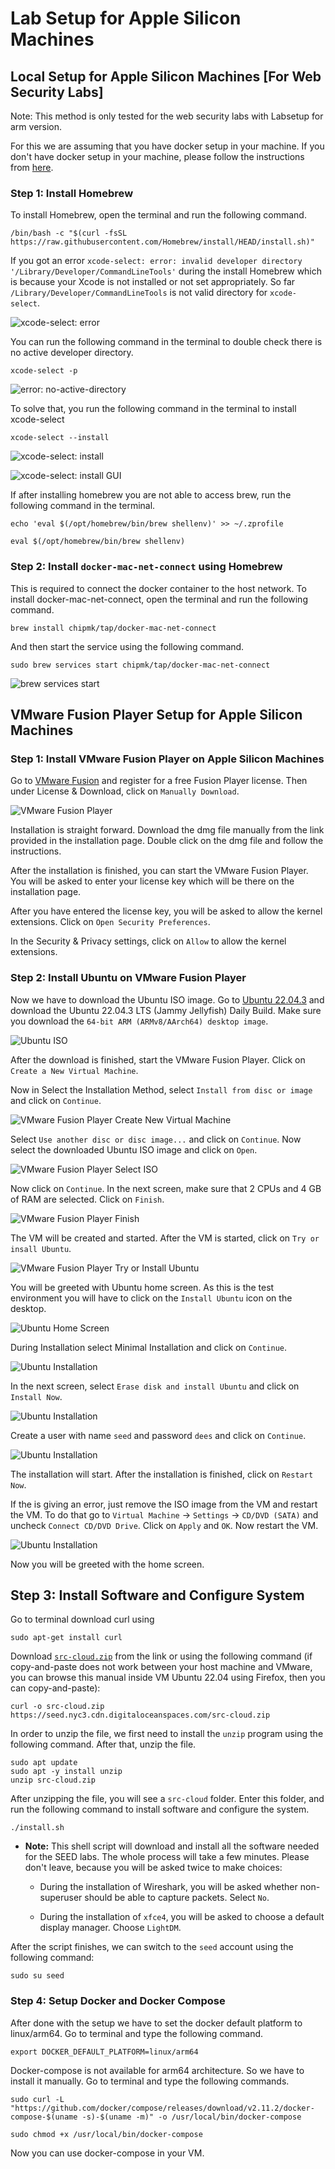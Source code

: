 # Lab Setup for Apple Silicon Machines

## Local Setup for Apple Silicon Machines [For Web Security Labs]

Note: This method is only tested for the web security labs with Labsetup for arm version.

For this we are assuming that you have docker setup in your machine. If you don't have docker setup in your machine, please follow the instructions from [here](https://docs.docker.com/desktop/mac/install/).

### Step 1: Install Homebrew
To install Homebrew, open the terminal and run the following command.

```/bin/bash -c "$(curl -fsSL https://raw.githubusercontent.com/Homebrew/install/HEAD/install.sh)"```

If you got an error ```xcode-select: error:
invalid developer directory '/Library/Developer/CommandLineTools'``` during the install Homebrew which is because your Xcode is not installed or not set appropriately.  So far ```/Library/Developer/CommandLineTools``` is not valid directory for ```xcode-select```.

![xcode-select: error](Figs/xcode-select-error.png)

You can run the following command in the terminal to double check there is no active developer directory.

```xcode-select -p```

![error: no-active-directory](Figs/error-no-active-directory.png)

To solve that, you run the following command in the terminal to install xcode-select

```xcode-select --install```

![xcode-select: install](Figs/xcode-select-install.png)

![xcode-select: install GUI](Figs/xcode-select-install-GUI.png)

If after installing homebrew you are not able to access brew, run the following command in the terminal.

```echo 'eval $(/opt/homebrew/bin/brew shellenv)' >> ~/.zprofile```

```eval $(/opt/homebrew/bin/brew shellenv)```

### Step 2: Install ```docker-mac-net-connect``` using Homebrew
This is required to connect the docker container to the host network. To install docker-mac-net-connect, open the terminal and run the following command.

```brew install chipmk/tap/docker-mac-net-connect```

And then start the service using the following command.

```sudo brew services start chipmk/tap/docker-mac-net-connect```

![brew services start](Figs/brew-services-start.png)


## VMware Fusion Player Setup for Apple Silicon Machines

### Step 1: Install VMware Fusion Player on Apple Silicon Machines

Go to [VMware Fusion](https://customerconnect.vmware.com/en/evalcenter?p=fusion-player-personal-13) and register for a free Fusion Player license. Then under License & Download, click on `Manually Download`.

![VMware Fusion Player](Figs/vmware-fusion-player-web.png)

Installation is straight forward. Download the dmg file manually from the link provided in the installation page. Double click on the dmg file and follow the instructions.

After the installation is finished, you can start the VMware Fusion Player. You will be asked to enter your license key which will be there on the installation page.

After you have entered the license key, you will be asked to allow the kernel extensions. Click on `Open Security Preferences`.

In the Security & Privacy settings, click on `Allow` to allow the kernel extensions.

### Step 2: Install Ubuntu on VMware Fusion Player

Now we have to download the Ubuntu ISO image. Go to [Ubuntu 22.04.3](https://cdimage.ubuntu.com/jammy/daily-live/current/) and download the Ubuntu 22.04.3 LTS (Jammy Jellyfish) Daily Build. Make sure you download the `64-bit ARM (ARMv8/AArch64) desktop image`.

![Ubuntu ISO](Figs/ubuntu-iso.png)

After the download is finished, start the VMware Fusion Player. Click on `Create a New Virtual Machine`.

Now in Select the Installation Method, select `Install from disc or image` and click on `Continue`.

![VMware Fusion Player Create New Virtual Machine](Figs/vmware-fusion-player-create-new-virtual-machine.png)

Select `Use another disc or disc image...` and click on `Continue`. Now select the downloaded Ubuntu ISO image and click on `Open`.

![VMware Fusion Player Select ISO](Figs/vmware-fusion-player-select-iso.png)

Now click on `Continue`. In the next screen, make sure that 2 CPUs and 4 GB of RAM are selected. Click on `Finish`.

![VMware Fusion Player Finish](Figs/vmware-fusion-player-finish.png)

The VM will be created and started. After the VM is started, click on `Try or insall Ubuntu`.

![VMware Fusion Player Try or Install Ubuntu](Figs/vmware-fusion-player-try-or-install-ubuntu.png)

You will be greeted with Ubuntu home screen. As this is the test environment you will have to click on the `Install Ubuntu` icon on the desktop.

![Ubuntu Home Screen](Figs/ubuntu-home-screen.png)

During Installation select Minimal Installation and click on `Continue`.

![Ubuntu Installation](Figs/ubuntu-installation.png)

In the next screen, select `Erase disk and install Ubuntu` and click on `Install Now`.

![Ubuntu Installation](Figs/ubuntu-installation-erase.png)

Create a user with name `seed` and password `dees` and click on `Continue`.

![Ubuntu Installation](Figs/ubuntu-installation-user.png)

The installation will start. After the installation is finished, click on `Restart Now`.

If the is giving an error, just remove the ISO image from the VM and restart the VM. To do that go to `Virtual Machine` -> `Settings` -> `CD/DVD (SATA)` and uncheck `Connect CD/DVD Drive`. Click on `Apply` and `OK`. Now restart the VM.

![Ubuntu Installation](Figs/ubuntu-installation-cd.png)

Now you will be greeted with the home screen.

## Step 3: Install Software and Configure System


Go to terminal download curl using
```
sudo apt-get install curl
```

Download [`src-cloud.zip`](https://seed.nyc3.cdn.digitaloceanspaces.com/src-cloud.zip)
  from the link or using the following command (if copy-and-paste does not work
  between your host machine and VMware, you can browse this manual inside VM Ubuntu 22.04 using Firefox, then you can copy-and-paste):
  ```
  curl -o src-cloud.zip https://seed.nyc3.cdn.digitaloceanspaces.com/src-cloud.zip
  ```

In order to unzip the file, we first need to install the `unzip` program
  using the following command. After that, unzip the file.
  ```
  sudo apt update
  sudo apt -y install unzip
  unzip src-cloud.zip
  ```

After unzipping the file, you will see a `src-cloud` folder.
  Enter this folder, and run the following command to install software
  and configure the system.
  ```
  ./install.sh
  ```

- **Note:** This shell script will download and install all the software needed for
  the SEED labs. The whole process will take a few minutes. Please
  don't leave, because you will be asked twice to make choices:

  - During the installation of Wireshark, you will be asked
    whether non-superuser should be able to capture packets.
    Select `No`.

  - During the installation of `xfce4`, you will be asked to
    choose a default display manager. Choose `LightDM`.


After the script finishes, we can switch to the `seed`
account using the following command:
```
sudo su seed
```

### Step 4: Setup Docker and Docker Compose

After done with the setup we have to set the docker default platform to linux/arm64. Go to terminal and type the following command.

```export DOCKER_DEFAULT_PLATFORM=linux/arm64```

Docker-compose is not available for arm64 architecture. So we have to install it manually. Go to terminal and type the following commands.

```sudo curl -L "https://github.com/docker/compose/releases/download/v2.11.2/docker-compose-$(uname -s)-$(uname -m)" -o /usr/local/bin/docker-compose```

```sudo chmod +x /usr/local/bin/docker-compose```

Now you can use docker-compose in your VM.
